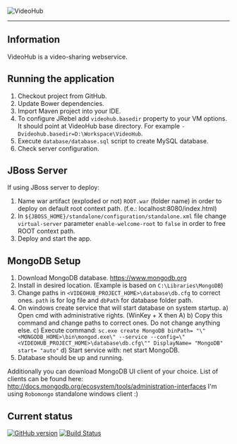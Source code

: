 ![VideoHub](http://i.imgur.com/4Rcmqxn.png)

***

## Information
VideoHub is a video-sharing webservice.

## Running the application
1. Checkout project from GitHub.
2. Update Bower dependencies.
3. Import Maven project into your IDE.
4. To configure JRebel add `videohub.basedir` property to your VM options. It should point at VideoHub base directory. For example `-Dvideohub.basedir=D:\Workspace\VideoHub`.
5. Execute `database/database.sql` script to create MySQL database.
5. Check server configuration.

## JBoss Server
If using JBoss server to deploy:

1. Name war artifact (exploded or not) `ROOT.war` (folder name) in order to deploy on default root context path. (f.e.: localhost:8080/index.html)
2. In `${JBOSS_HOME}/standalone/configuration/standalone.xml` file change `virtual-server` parameter `enable-welcome-root` to `false` in order to free ROOT context path.
3. Deploy and start the app.

## MongoDB Setup
1. Download MongoDB database. https://www.mongodb.org
2. Install in desired location. (Example is based on `C:\Libraries\MongoDB`)
3. Change paths in `<VIDEOHUB_PROJECT_HOME>\database\db.cfg` to correct ones. `path` is for log file and `dbPath` for database folder path.
3. On windows create service that will start database on system startup.
    a) Open cmd with administrative rights. (WinKey + X then A)
    b) Copy this command and change paths to correct ones. Do not change anything else.
    c) Execute command: `sc.exe create MongoDB binPath= "\"<MONGODB_HOME>\bin\mongod.exe\" --service --config=\"<VIDEOHUB_PROJECT_HOME>\database\db.cfg\"" DisplayName= "MongoDB" start= "auto"`
    d) Start service with: net start MongoDB.
4. Database should be up and running.

Additionally you can download MongoDB UI client of your choice. List of clients can be found here: http://docs.mongodb.org/ecosystem/tools/administration-interfaces
I'm using `Robomongo` standalone windows client :)

## Current status
[![GitHub version](https://badge.fury.io/gh/maciaszczykm%2FVideoHub.svg)](http://badge.fury.io/gh/maciaszczykm%2FVideoHub)
[![Build Status](https://travis-ci.org/maciaszczykm/VideoHub.svg)](https://travis-ci.org/maciaszczykm/VideoHub)